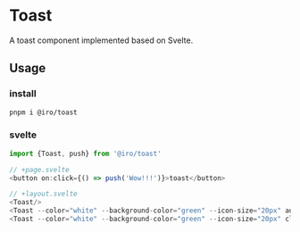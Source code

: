 # Toast
A toast component implemented based on Svelte.

## Usage

### install
```bash
pnpm i @iro/toast
```

### svelte
```ts
import {Toast, push} from '@iro/toast'

// +page.svelte
<button on:click={() => push('Wow!!!')}>toast</button>

// +layout.svelte
<Toast/>
<Toast --color="white" --background-color="green" --icon-size="20px" auto={false}/>
<Toast --color="white" --background-color="green" --icon-size="20px" closeable={false} --icon-color="yellow"/>
```
